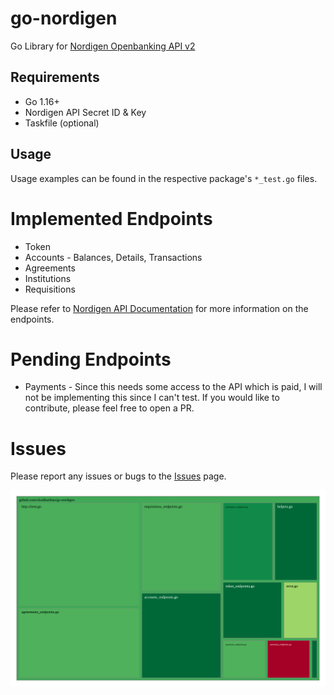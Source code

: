 # go-nordigen
Go Library for [Nordigen Openbanking API v2](https://nordigen.com/en/account_information_documenation/api-documention/overview/)

## Requirements
- Go 1.16+
- Nordigen API Secret ID & Key
- Taskfile (optional)

## Usage
Usage examples can be found in the respective package's `*_test.go` files.

# Implemented Endpoints
- Token 
- Accounts - Balances, Details, Transactions
- Agreements
- Institutions
- Requisitions

Please refer to [Nordigen API Documentation](https://nordigen.com/en/docs/account-information/integration/parameters-and-responses/) for more information on the endpoints.

# Pending Endpoints
- Payments - Since this needs some access to the API which is paid, I will not be implementing this since I can't test. If you would like to contribute, please feel free to open a PR.

# Issues
Please report any issues or bugs to the [Issues](https://github.com/cksidharthan/go-nordigen/issues) page.

![pkg-coverage-img](./assets/cover-treemap.svg?raw=true "Unit Test Coverage Image")